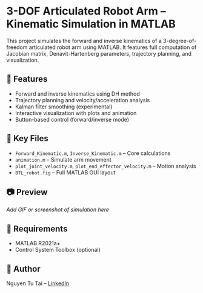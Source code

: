 # 3-DOF Articulated Robot Arm – Kinematic Simulation in MATLAB

This project simulates the forward and inverse kinematics of a 3-degree-of-freedom articulated robot arm using MATLAB. It features full computation of Jacobian matrix, Denavit-Hartenberg parameters, trajectory planning, and visualization.

## 🔧 Features
- Forward and inverse kinematics using DH method
- Trajectory planning and velocity/acceleration analysis
- Kalman filter smoothing (experimental)
- Interactive visualization with plots and animation
- Button-based control (forward/inverse mode)

## 📁 Key Files
- `Forward_Kinematic.m`, `Inverse_Kinematic.m` – Core calculations
- `animation.m` – Simulate arm movement
- `plot_joint_velocity.m`, `plot_end_effector_velocity.m` – Motion analysis
- `BTL_robot.fig` – Full MATLAB GUI layout

## 📷 Preview
_Add GIF or screenshot of simulation here_

## 🔧 Requirements
- MATLAB R2021a+
- Control System Toolbox (optional)

## 👤 Author
Nguyen Tu Tai – [LinkedIn](https://www.linkedin.com/in/nguyentutai0502)

